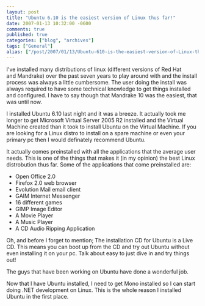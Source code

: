 ```yaml
---
layout: post
title: "Ubuntu 6.10 is the easiest version of Linux thus far!"
date: 2007-01-13 10:32:00 -0600
comments: true
published: true
categories: ["blog", "archives"]
tags: ["General"]
alias: ["/post/2007/01/13/Ubuntu-610-is-the-easiest-version-of-Linux-thus-far!", "/post/2007/01/13/ubuntu-610-is-the-easiest-version-of-linux-thus-far!"]
---
```

<!-- more -->
<P>I've installed many distributions of linux (different versions of Red Hat and&nbsp;Mandrake)&nbsp;over the past seven years to play around with and the install process was always a little cumbersome. The user doing the install was always required to have some technical knowledge to get things installed and configured. I have to say though that Mandrake 10 was the easiest, that was until now.</P>
<P>I installed Ubuntu 6.10 last night and it was a breeze. It actually took me longer to get Microsoft Virtual Server 2005 R2 installed and the Virtual Machine created than it took to install Ubuntu on the Virtual Machine. If you are looking for a Linux distro to install on a spare machine or even your primary pc then I would definately recommend Ubuntu.</P>
<P>It actually comes preinstalled with all the applications that the average user needs. This is one of the things that makes it (in my opinion) the best Linux distrobution thus far. Some of the applications that come preinstalled are:</P>
<UL>
<LI>Open Office 2.0</LI>
<LI>Firefox 2.0 web browser</LI>
<LI>Evolution Mail email client</LI>
<LI>GAIM Internet Messenger</LI>
<LI>16 different games</LI>
<LI>GIMP Image Editor</LI>
<LI>A Movie Player</LI>
<LI>A Music Player</LI>
<LI>A CD Audio Ripping Application</LI></UL>
<P>Oh, and before I forget to mention; The installation CD for Ubuntu is a Live CD. This means you can boot up from the CD and try out Ubuntu without even installing it on your pc. Talk about easy to just dive in and try things out!</P>
<P>The guys that have been working on Ubuntu have done a wonderful job.</P>
<P>Now that I have Ubuntu installed, I need to get Mono installed so I can start doing .NET development on Linux. This is the whole reason I installed Ubuntu in the first place.</P>
